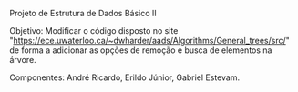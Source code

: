 Projeto de Estrutura de Dados Básico II

Objetivo: Modificar o código disposto no site "https://ece.uwaterloo.ca/~dwharder/aads/Algorithms/General_trees/src/" de forma a adicionar as opções de remoção e busca de elementos na árvore.

Componentes: André Ricardo, Erildo Júnior, Gabriel Estevam.




